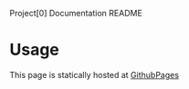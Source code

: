 Project[0] Documentation README

# Usage

This page is statically hosted at [GithubPages](http://project-0.github.io/)